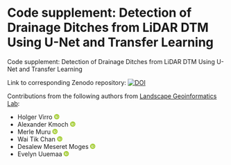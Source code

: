 # Code supplement: Detection of Drainage Ditches from LiDAR DTM Using U-Net and Transfer Learning
Code supplement: Detection of Drainage Ditches from LiDAR DTM Using U-Net and Transfer Learning

Link to corresponding Zenodo repository: [![DOI](https://zenodo.org/badge/935357142.svg)](https://doi.org/10.5281/zenodo.14892850)

Contributions from the following authors from [Landscape Geoinformatics Lab](https://landscape-geoinformatics.ut.ee/):
- Holger Virro <a href="https://orcid.org/0000-0001-6110-5453"><img src="orcid_icon.png" width="12px" height="12px" /></a>
- Alexander Kmoch <a href="https://orcid.org/0000-0003-4386-4450"><img src="orcid_icon.png" width="12px" height="12px" /></a>
- Merle Muru <a href="https://orcid.org/0000-0002-4422-2639"><img src="orcid_icon.png" width="12px" height="12px" /></a>
- Wai Tik Chan <a href="https://orcid.org/0009-0005-3779-139X"><img src="orcid_icon.png" width="12px" height="12px" /></a>
- Desalew Meseret Moges <a href="https://orcid.org/0000-0002-7864-5904"><img src="orcid_icon.png" width="12px" height="12px" /></a>
- Evelyn Uuemaa <a href="https://orcid.org/0000-0002-0782-6740"><img src="orcid_icon.png" width="12px" height="12px" /></a>
